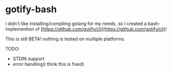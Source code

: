 # gotify-bash
i didn't like installing/compiling golang for my needs, so i created a bash-implemention of [https://github.com/gotify/cli](https://github.com/gotify/cli)!

This is still BETA! nothing is tested on multiple platforms.

TODO: 

* STDIN support  
* error handling(i think this is fixed)  
